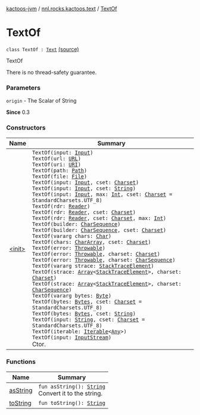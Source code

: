 [kactoos-jvm](../../index.md) / [nnl.rocks.kactoos.text](../index.md) / [TextOf](./index.md)

# TextOf

`class TextOf : `[`Text`](../../nnl.rocks.kactoos/-text/index.md) [(source)](https://github.com/neonailol/kactoos/blob/master/kactoos-jvm/src/main/kotlin/nnl/rocks/kactoos/text/TextOf.kt#L32)

TextOf

There is no thread-safety guarantee.

### Parameters

`origin` - The Scalar of String

**Since**
0.3

### Constructors

| Name | Summary |
|---|---|
| [&lt;init&gt;](-init-.md) | `TextOf(input: `[`Input`](../../nnl.rocks.kactoos/-input/index.md)`)`<br>`TextOf(url: `[`URL`](http://docs.oracle.com/javase/8/docs/api/java/net/URL.html)`)`<br>`TextOf(uri: `[`URI`](http://docs.oracle.com/javase/8/docs/api/java/net/URI.html)`)`<br>`TextOf(path: `[`Path`](http://docs.oracle.com/javase/8/docs/api/java/nio/file/Path.html)`)`<br>`TextOf(file: `[`File`](http://docs.oracle.com/javase/8/docs/api/java/io/File.html)`)`<br>`TextOf(input: `[`Input`](../../nnl.rocks.kactoos/-input/index.md)`, cset: `[`Charset`](http://docs.oracle.com/javase/8/docs/api/java/nio/charset/Charset.html)`)`<br>`TextOf(input: `[`Input`](../../nnl.rocks.kactoos/-input/index.md)`, cset: `[`String`](https://kotlinlang.org/api/latest/jvm/stdlib/kotlin/-string/index.html)`)`<br>`TextOf(input: `[`Input`](../../nnl.rocks.kactoos/-input/index.md)`, max: `[`Int`](https://kotlinlang.org/api/latest/jvm/stdlib/kotlin/-int/index.html)`, cset: `[`Charset`](http://docs.oracle.com/javase/8/docs/api/java/nio/charset/Charset.html)` = StandardCharsets.UTF_8)`<br>`TextOf(rdr: `[`Reader`](http://docs.oracle.com/javase/8/docs/api/java/io/Reader.html)`)`<br>`TextOf(rdr: `[`Reader`](http://docs.oracle.com/javase/8/docs/api/java/io/Reader.html)`, cset: `[`Charset`](http://docs.oracle.com/javase/8/docs/api/java/nio/charset/Charset.html)`)`<br>`TextOf(rdr: `[`Reader`](http://docs.oracle.com/javase/8/docs/api/java/io/Reader.html)`, cset: `[`Charset`](http://docs.oracle.com/javase/8/docs/api/java/nio/charset/Charset.html)`, max: `[`Int`](https://kotlinlang.org/api/latest/jvm/stdlib/kotlin/-int/index.html)`)`<br>`TextOf(builder: `[`CharSequence`](https://kotlinlang.org/api/latest/jvm/stdlib/kotlin/-char-sequence/index.html)`)`<br>`TextOf(builder: `[`CharSequence`](https://kotlinlang.org/api/latest/jvm/stdlib/kotlin/-char-sequence/index.html)`, cset: `[`Charset`](http://docs.oracle.com/javase/8/docs/api/java/nio/charset/Charset.html)`)`<br>`TextOf(vararg chars: `[`Char`](https://kotlinlang.org/api/latest/jvm/stdlib/kotlin/-char/index.html)`)`<br>`TextOf(chars: `[`CharArray`](https://kotlinlang.org/api/latest/jvm/stdlib/kotlin/-char-array/index.html)`, cset: `[`Charset`](http://docs.oracle.com/javase/8/docs/api/java/nio/charset/Charset.html)`)`<br>`TextOf(error: `[`Throwable`](https://kotlinlang.org/api/latest/jvm/stdlib/kotlin/-throwable/index.html)`)`<br>`TextOf(error: `[`Throwable`](https://kotlinlang.org/api/latest/jvm/stdlib/kotlin/-throwable/index.html)`, charset: `[`Charset`](http://docs.oracle.com/javase/8/docs/api/java/nio/charset/Charset.html)`)`<br>`TextOf(error: `[`Throwable`](https://kotlinlang.org/api/latest/jvm/stdlib/kotlin/-throwable/index.html)`, charset: `[`CharSequence`](https://kotlinlang.org/api/latest/jvm/stdlib/kotlin/-char-sequence/index.html)`)`<br>`TextOf(vararg strace: `[`StackTraceElement`](http://docs.oracle.com/javase/8/docs/api/java/lang/StackTraceElement.html)`)`<br>`TextOf(strace: `[`Array`](https://kotlinlang.org/api/latest/jvm/stdlib/kotlin/-array/index.html)`<`[`StackTraceElement`](http://docs.oracle.com/javase/8/docs/api/java/lang/StackTraceElement.html)`>, charset: `[`Charset`](http://docs.oracle.com/javase/8/docs/api/java/nio/charset/Charset.html)`)`<br>`TextOf(strace: `[`Array`](https://kotlinlang.org/api/latest/jvm/stdlib/kotlin/-array/index.html)`<`[`StackTraceElement`](http://docs.oracle.com/javase/8/docs/api/java/lang/StackTraceElement.html)`>, charset: `[`CharSequence`](https://kotlinlang.org/api/latest/jvm/stdlib/kotlin/-char-sequence/index.html)`)`<br>`TextOf(vararg bytes: `[`Byte`](https://kotlinlang.org/api/latest/jvm/stdlib/kotlin/-byte/index.html)`)`<br>`TextOf(bytes: `[`Bytes`](../../nnl.rocks.kactoos/-bytes/index.md)`, cset: `[`Charset`](http://docs.oracle.com/javase/8/docs/api/java/nio/charset/Charset.html)` = StandardCharsets.UTF_8)`<br>`TextOf(bytes: `[`Bytes`](../../nnl.rocks.kactoos/-bytes/index.md)`, cset: `[`String`](https://kotlinlang.org/api/latest/jvm/stdlib/kotlin/-string/index.html)`)`<br>`TextOf(input: `[`String`](https://kotlinlang.org/api/latest/jvm/stdlib/kotlin/-string/index.html)`, cset: `[`Charset`](http://docs.oracle.com/javase/8/docs/api/java/nio/charset/Charset.html)` = StandardCharsets.UTF_8)`<br>`TextOf(iterable: `[`Iterable`](https://kotlinlang.org/api/latest/jvm/stdlib/kotlin.collections/-iterable/index.html)`<`[`Any`](https://kotlinlang.org/api/latest/jvm/stdlib/kotlin/-any/index.html)`>)`<br>`TextOf(input: `[`InputStream`](http://docs.oracle.com/javase/8/docs/api/java/io/InputStream.html)`)`<br>Ctor. |

### Functions

| Name | Summary |
|---|---|
| [asString](as-string.md) | `fun asString(): `[`String`](https://kotlinlang.org/api/latest/jvm/stdlib/kotlin/-string/index.html)<br>Convert it to the string. |
| [toString](to-string.md) | `fun toString(): `[`String`](https://kotlinlang.org/api/latest/jvm/stdlib/kotlin/-string/index.html) |
